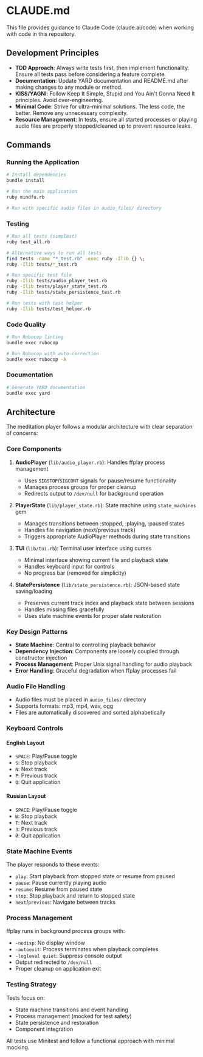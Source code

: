 # CLAUDE.md

This file provides guidance to Claude Code (claude.ai/code) when working with code in this repository.

## Development Principles

- **TDD Approach**: Always write tests first, then implement functionality. Ensure all tests pass before considering a feature complete.
- **Documentation**: Update YARD documentation and README.md after making changes to any module or method.
- **KISS/YAGNI**: Follow Keep It Simple, Stupid and You Ain't Gonna Need It principles. Avoid over-engineering.
- **Minimal Code**: Strive for ultra-minimal solutions. The less code, the better. Remove any unnecessary complexity.
- **Resource Management**: In tests, ensure all started processes or playing audio files are properly stopped/cleaned up to prevent resource leaks.

## Commands

### Running the Application
```bash
# Install dependencies
bundle install

# Run the main application
ruby mindfu.rb

# Run with specific audio files in audio_files/ directory
```

### Testing
```bash
# Run all tests (simplest)
ruby test_all.rb

# Alternative ways to run all tests
find tests -name "*_test.rb" -exec ruby -Ilib {} \;
ruby -Ilib tests/*_test.rb

# Run specific test file
ruby -Ilib tests/audio_player_test.rb
ruby -Ilib tests/player_state_test.rb
ruby -Ilib tests/state_persistence_test.rb

# Run tests with test helper
ruby -Ilib tests/test_helper.rb
```

### Code Quality
```bash
# Run Rubocop linting
bundle exec rubocop

# Run Rubocop with auto-correction
bundle exec rubocop -A
```

### Documentation
```bash
# Generate YARD documentation
bundle exec yard
```

## Architecture

The meditation player follows a modular architecture with clear separation of concerns:

### Core Components

1. **AudioPlayer** (`lib/audio_player.rb`): Handles ffplay process management
   - Uses `SIGSTOP`/`SIGCONT` signals for pause/resume functionality
   - Manages process groups for proper cleanup
   - Redirects output to `/dev/null` for background operation

2. **PlayerState** (`lib/player_state.rb`): State machine using `state_machines` gem
   - Manages transitions between :stopped, :playing, :paused states
   - Handles file navigation (next/previous track)
   - Triggers appropriate AudioPlayer methods during state transitions

3. **TUI** (`lib/tui.rb`): Terminal user interface using curses
   - Minimal interface showing current file and playback state
   - Handles keyboard input for controls
   - No progress bar (removed for simplicity)

4. **StatePersistence** (`lib/state_persistence.rb`): JSON-based state saving/loading
   - Preserves current track index and playback state between sessions
   - Handles missing files gracefully
   - Uses state machine events for proper state restoration

### Key Design Patterns

- **State Machine**: Central to controlling playback behavior
- **Dependency Injection**: Components are loosely coupled through constructor injection
- **Process Management**: Proper Unix signal handling for audio playback
- **Error Handling**: Graceful degradation when ffplay processes fail

### Audio File Handling

- Audio files must be placed in `audio_files/` directory
- Supports formats: mp3, mp4, wav, ogg
- Files are automatically discovered and sorted alphabetically

### Keyboard Controls

#### English Layout
- `SPACE`: Play/Pause toggle
- `S`: Stop playback
- `N`: Next track
- `P`: Previous track
- `Q`: Quit application

#### Russian Layout
- `SPACE`: Play/Pause toggle
- `Ы`: Stop playback
- `Т`: Next track
- `З`: Previous track
- `Й`: Quit application

### State Machine Events

The player responds to these events:
- `play`: Start playback from stopped state or resume from paused
- `pause`: Pause currently playing audio
- `resume`: Resume from paused state
- `stop`: Stop playback and return to stopped state
- `next`/`previous`: Navigate between tracks

### Process Management

ffplay runs in background process groups with:
- `-nodisp`: No display window
- `-autoexit`: Process terminates when playback completes
- `-loglevel quiet`: Suppress console output
- Output redirected to `/dev/null`
- Proper cleanup on application exit

### Testing Strategy

Tests focus on:
- State machine transitions and event handling
- Process management (mocked for test safety)
- State persistence and restoration
- Component integration

All tests use Minitest and follow a functional approach with minimal mocking.